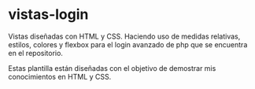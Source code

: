# vistas-login
Vistas diseñadas con HTML y CSS. Haciendo uso de medidas relativas, estilos, colores y flexbox para el login avanzado de php que se encuentra en el repositorio.

Estas plantilla están diseñadas con el objetivo de demostrar mis conocimientos en HTML y CSS.
